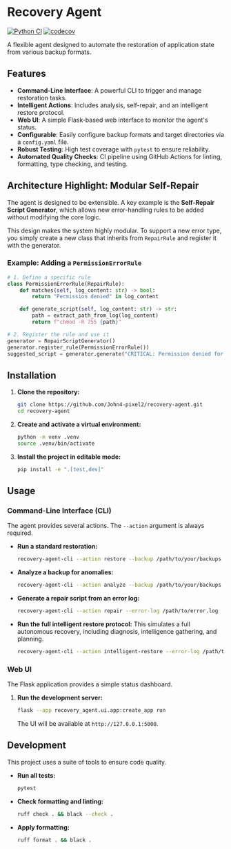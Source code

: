 # Recovery Agent

[![Python CI](https://github.com/John4-pixel2/recovery-agent/actions/workflows/ci.yml/badge.svg)](https://github.com/John4-pixel2/recovery-agent/actions) [![codecov](https://codecov.io/gh/John4-pixel2/recovery-agent/branch/main/graph/badge.svg)](https://codecov.io/gh/John4-pixel2/recovery-agent)

A flexible agent designed to automate the restoration of application state from various backup formats.

## Features

- **Command-Line Interface**: A powerful CLI to trigger and manage restoration tasks.
- **Intelligent Actions**: Includes analysis, self-repair, and an intelligent restore protocol.
- **Web UI**: A simple Flask-based web interface to monitor the agent's status.
- **Configurable**: Easily configure backup formats and target directories via a `config.yaml` file.
- **Robust Testing**: High test coverage with `pytest` to ensure reliability.
- **Automated Quality Checks**: CI pipeline using GitHub Actions for linting, formatting, type checking, and testing.

## Architecture Highlight: Modular Self-Repair

The agent is designed to be extensible. A key example is the **Self-Repair Script Generator**, which allows new error-handling rules to be added without modifying the core logic.

This design makes the system highly modular. To support a new error type, you simply create a new class that inherits from `RepairRule` and register it with the generator.

### Example: Adding a `PermissionErrorRule`

```python
# 1. Define a specific rule
class PermissionErrorRule(RepairRule):
    def matches(self, log_content: str) -> bool:
        return "Permission denied" in log_content

    def generate_script(self, log_content: str) -> str:
        path = extract_path_from_log(log_content)
        return f"chmod -R 755 {path}"

# 2. Register the rule and use it
generator = RepairScriptGenerator()
generator.register_rule(PermissionErrorRule())
suggested_script = generator.generate("CRITICAL: Permission denied for file /var/data/db.sql")
```

## Installation

1.  **Clone the repository:**
    ```sh
    git clone https://github.com/John4-pixel2/recovery-agent.git
    cd recovery-agent
    ```

2.  **Create and activate a virtual environment:**
    ```sh
    python -m venv .venv
    source .venv/bin/activate
    ```

3.  **Install the project in editable mode:**
    ```sh
    pip install -e ".[test,dev]"
    ```

## Usage

### Command-Line Interface (CLI)

The agent provides several actions. The `--action` argument is always required.

-   **Run a standard restoration:**
    ```sh
    recovery-agent-cli --action restore --backup /path/to/your/backups
    ```

-   **Analyze a backup for anomalies:**
    ```sh
    recovery-agent-cli --action analyze --backup /path/to/your/backups
    ```

-   **Generate a repair script from an error log:**
    ```sh
    recovery-agent-cli --action repair --error-log /path/to/error.log
    ```

-   **Run the full intelligent restore protocol:**
    This simulates a full autonomous recovery, including diagnosis, intelligence gathering, and planning.
    ```sh
    recovery-agent-cli --action intelligent-restore --error-log /path/to/error.log
    ```

### Web UI

The Flask application provides a simple status dashboard.

1.  **Run the development server:**
    ```sh
    flask --app recovery_agent.ui.app:create_app run
    ```
    The UI will be available at `http://127.0.0.1:5000`.

## Development

This project uses a suite of tools to ensure code quality.

-   **Run all tests:**
    ```sh
    pytest
    ```

-   **Check formatting and linting:**
    ```sh
    ruff check . && black --check .
    ```

-   **Apply formatting:**
    ```sh
    ruff format . && black .
    ```
